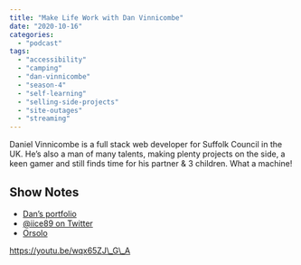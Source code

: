 ```yaml
---
title: "Make Life Work with Dan Vinnicombe"
date: "2020-10-16"
categories: 
  - "podcast"
tags: 
  - "accessibility"
  - "camping"
  - "dan-vinnicombe"
  - "season-4"
  - "self-learning"
  - "selling-side-projects"
  - "site-outages"
  - "streaming"
---
```


Daniel Vinnicombe is a full stack web developer for Suffolk Council in the UK. He’s also a man of many talents, making plenty projects on the side, a keen gamer and still finds time for his partner & 3 children. What a machine!

## Show Notes

- [Dan’s portfolio](https://www.iice89.xyz/)
- [@iice89 on Twitter](https://mobile.twitter.com/iiCe89)
- [Orsolo](https://orsolo.com/)

https://youtu.be/wqx65ZJ\_G\_A

